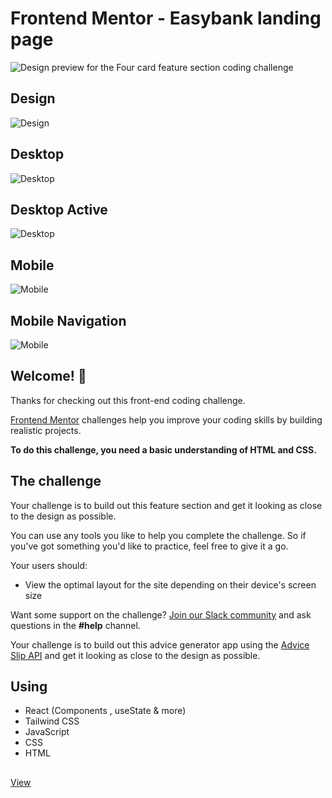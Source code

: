 # Frontend Mentor - Easybank landing page

![Design preview for the Four card feature section coding challenge](./design/desktop-preview.jpg)

## Design
![Design](./design/desktop-preview.jpg)

## Desktop
![Desktop](./design/desktop-design.jpg)

## Desktop Active
![Desktop](./design/active-states.jpg)

## Mobile
![Mobile](./design/mobile-design.jpg)

## Mobile Navigation
![Mobile](./design/mobile-navigation.jpg)

## Welcome! 👋

Thanks for checking out this front-end coding challenge.

[Frontend Mentor](https://www.frontendmentor.io) challenges help you improve your coding skills by building realistic projects.

**To do this challenge, you need a basic understanding of HTML and CSS.**

## The challenge

Your challenge is to build out this feature section and get it looking as close to the design as possible.

You can use any tools you like to help you complete the challenge. So if you've got something you'd like to practice, feel free to give it a go.

Your users should:

- View the optimal layout for the site depending on their device's screen size

Want some support on the challenge? [Join our Slack community](https://www.frontendmentor.io/slack) and ask questions in the **#help** channel.


Your challenge is to build out this advice generator app using the [Advice Slip API](https://api.adviceslip.com) and get it looking as close to the design as possible.

## Using 
- React (Components , useState & more)
- Tailwind CSS
- JavaScript
- CSS
- HTML

##
[View](https://yanniro2.github.io/easybank)
